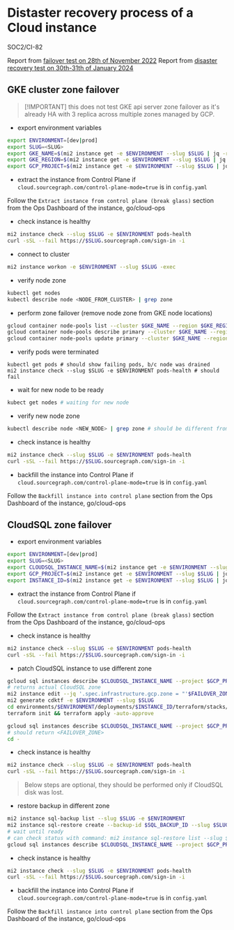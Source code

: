 # Distaster recovery process of a Cloud instance

<span class="badge badge-note">SOC2/CI-82</span>

Report from [failover test on 28th of November 2022](https://docs.google.com/document/d/1CfI2m2eZ-dtG1XoPpWEuWm87XJ7m2dbQAG2tOHV74pk/edit)
Report from [disaster recovery test on 30th-31th of January 2024](https://docs.google.com/document/d/16yhTlV_qvZ1tsxYLZteOBwvIV_-R0p5R9rLwTGLaH5w/edit)

## GKE cluster zone failover

> [!IMPORTANT] this does not test GKE api server zone failover as it's already HA with 3 replica across multiple zones managed by GCP.

- export environment variables

```sh
export ENVIRONMENT=[dev|prod]
export SLUG=<SLUG>
export GKE_NAME=$(mi2 instance get -e $ENVIRONMENT --slug $SLUG | jq -r '.status.gcp.gkeClusters[0].name')
export GKE_REGION=$(mi2 instance get -e $ENVIRONMENT --slug $SLUG | jq -r '.status.gcp.region')
export GCP_PROJECT=$(mi2 instance get -e $ENVIRONMENT --slug $SLUG | jq -r '.status.gcp.projectId')
```

- extract the instance from Control Plane if `cloud.sourcegraph.com/control-plane-mode=true` is in `config.yaml`

Follow the `Extract instance from control plane (break glass)` section from the Ops Dashboard of the instance, go/cloud-ops

- check instance is healthy

```sh
mi2 instance check --slug $SLUG -e $ENVIRONMENT pods-health
curl -sSL --fail https://$SLUG.sourcegraph.com/sign-in -i
```

- connect to cluster

```sh
mi2 instance workon -e $ENVIRONMENT --slug $SLUG -exec
```

- verify node zone

```sh
kubectl get nodes
kubectl describe node <NODE_FROM_CLUSTER> | grep zone
```

- perform zone failover (remove node zone from GKE node locations)

```sh
gcloud container node-pools list --cluster $GKE_NAME --region $GKE_REGION --project $GCP_PROJECT
gcloud container node-pools describe primary --cluster $GKE_NAME --region $GKE_REGION --project $GCP_PROJECT --format json | jq '.locations'
gcloud container node-pools update primary --cluster $GKE_NAME --region $GKE_REGION --project $GCP_PROJECT --node-locations <DIFFERENT_ZONE_THAN_EXISTING_NODE> --async
```

- verify pods were terminated

```
kubectl get pods # should show failing pods, b/c node was drained
mi2 instance check --slug $SLUG -e $ENVIRONMENT pods-health # should fail
```

- wait for new node to be ready

```sh
kubect get nodes # waiting for new node
```

- verify new node zone

```sh
kubectl describe node <NEW_NODE> | grep zone # should be different from previous node
```

- check instance is healthy

```sh
mi2 instance check --slug $SLUG -e $ENVIRONMENT pods-health
curl -sSL --fail https://$SLUG.sourcegraph.com/sign-in -i
```

- backfill the instance into Control Plane if `cloud.sourcegraph.com/control-plane-mode=true` is in `config.yaml`

Follow the `Backfill instance into control plane` section from the Ops Dashboard of the instance, go/cloud-ops

## CloudSQL zone failover

- export environment variables

```sh
export ENVIRONMENT=[dev|prod]
export SLUG=<SLUG>
export CLOUDSQL_INSTANCE_NAME=$(mi2 instance get -e $ENVIRONMENT --slug $SLUG | jq -r '.status.gcp.cloudSQL[0].name')
export GCP_PROJECT=$(mi2 instance get -e $ENVIRONMENT --slug $SLUG | jq -r '.status.gcp.projectId')
export INSTANCE_ID=$(mi2 instance get -e $ENVIRONMENT --slug $SLUG | jq -r '.metadata.name')
```

- extract the instance from Control Plane if `cloud.sourcegraph.com/control-plane-mode=true` is in `config.yaml`

Follow the `Extract instance from control plane (break glass)` section from the Ops Dashboard of the instance, go/cloud-ops

- check instance is healthy

```sh
mi2 instance check --slug $SLUG -e $ENVIRONMENT pods-health
curl -sSL --fail https://$SLUG.sourcegraph.com/sign-in -i
```

- patch CloudSQL instance to use different zone

```sh
gcloud sql instances describe $CLOUDSQL_INSTANCE_NAME --project $GCP_PROJECT | grep zone
# returns actual CloudSQL zone
mi2 instance edit --jq '.spec.infrastructure.gcp.zone = "'$FAILOVER_ZONE'"' --slug $SLUG -e $ENVIRONMENT
mi2 generate cdktf -e $ENVIRONMENT --slug $SLUG
cd environments/$ENVIRONMENT/deployments/$INSTANCE_ID/terraform/stacks/sql
terraform init && terraform apply -auto-approve

gcloud sql instances describe $CLOUDSQL_INSTANCE_NAME --project $GCP_PROJECT | grep zone
# should return <FAILOVER_ZONE>
cd -
```

- check instance is healthy

```sh
mi2 instance check --slug $SLUG -e $ENVIRONMENT pods-health
curl -sSL --fail https://$SLUG.sourcegraph.com/sign-in -i
```

> Below steps are optional, they should be performed only if CloudSQL disk was lost.

- restore backup in different zone

```sh
mi2 instance sql-backup list --slug $SLUG -e $ENVIRONMENT
mi2 instance sql-restore create --backup-id $SQL_BACKUP_ID --slug $SLUG -e $ENVIRONMENT
# wait until ready
# can check status with command: mi2 instance sql-restore list --slug $SLUG -e $ENVIRONMENT
gcloud sql instances describe $CLOUDSQL_INSTANCE_NAME --project $GCP_PROJECT
```

- check instance is healthy

```sh
mi2 instance check --slug $SLUG -e $ENVIRONMENT pods-health
curl -sSL --fail https://$SLUG.sourcegraph.com/sign-in -i
```

- backfill the instance into Control Plane if `cloud.sourcegraph.com/control-plane-mode=true` is in `config.yaml`

Follow the `Backfill instance into control plane` section from the Ops Dashboard of the instance, go/cloud-ops
